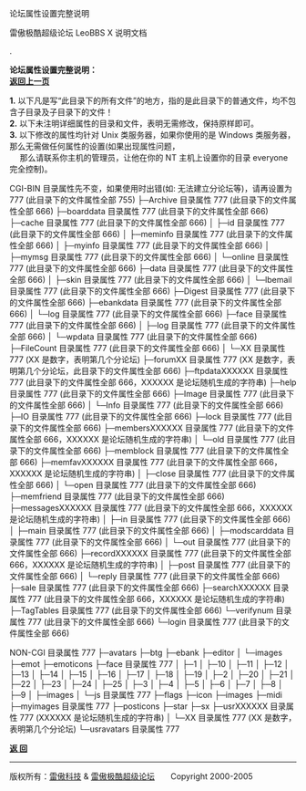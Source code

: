 论坛属性设置完整说明 

雷傲极酷超级论坛 LeoBBS X 说明文档

.

  
**论坛属性设置完整说明：**　　　　　　　　　　　　　　　　　　　　　　　　　　　　　　　　　　　　　　　　　　[**返回上一页**](readme.md)  
  
**1.** 以下凡是写“此目录下的所有文件”的地方，指的是此目录下的普通文件，均不包含子目录及子目录下的文件！  
**2.** 以下未注明详细属性的目录和文件，表明无需修改，保持原样即可。  
**3.** 以下修改的属性均针对 Unix 类服务器，如果你使用的是 Windows 类服务器，那么无需做任何属性的设置(如果出现属性问题，  
　 那么请联系你主机的管理员，让他在你的 NT 主机上设置你的目录 everyone 完全控制)。  

CGI-BIN                 目录属性先不变，如果使用时出错(如: 无法建立分论坛等)，请再设置为 777 (此目录下的文件属性全部 755)
├─Archive             目录属性 777 (此目录下的文件属性全部 666)
├─boarddata           目录属性 777 (此目录下的文件属性全部 666)
├─cache               目录属性 777 (此目录下的文件属性全部 666)
│  ├─id              目录属性 777 (此目录下的文件属性全部 666)
│  ├─meminfo         目录属性 777 (此目录下的文件属性全部 666)
│  ├─myinfo          目录属性 777 (此目录下的文件属性全部 666)
│  ├─mymsg           目录属性 777 (此目录下的文件属性全部 666)
│  └─online          目录属性 777 (此目录下的文件属性全部 666)
├─data                目录属性 777 (此目录下的文件属性全部 666)
│  ├─skin            目录属性 777 (此目录下的文件属性全部 666)
│  └─lbemail         目录属性 777 (此目录下的文件属性全部 666)
├─Digest              目录属性 777 (此目录下的文件属性全部 666)
├─ebankdata           目录属性 777 (此目录下的文件属性全部 666)
│  └─log             目录属性 777 (此目录下的文件属性全部 666)
├─face                目录属性 777 (此目录下的文件属性全部 666)
│  ├─log             目录属性 777 (此目录下的文件属性全部 666)
│  └─wpdata          目录属性 777 (此目录下的文件属性全部 666)
├─FileCount           目录属性 777 (此目录下的文件属性全部 666)
│  └─XX              目录属性 777 (XX 是数字，表明第几个分论坛)
├─forumXX             目录属性 777 (XX 是数字，表明第几个分论坛，此目录下的文件属性全部 666)
├─ftpdataXXXXXX       目录属性 777 (此目录下的文件属性全部 666，XXXXXX 是论坛随机生成的字符串)
├─help                目录属性 777 (此目录下的文件属性全部 666)
├─Image               目录属性 777 (此目录下的文件属性全部 666)
│  └─Info            目录属性 777 (此目录下的文件属性全部 666)
├─IO                  目录属性 777 (此目录下的文件属性全部 666)
├─lock                目录属性 777 (此目录下的文件属性全部 666)
├─membersXXXXXX       目录属性 777 (此目录下的文件属性全部 666，XXXXXX 是论坛随机生成的字符串)
│  └─old             目录属性 777 (此目录下的文件属性全部 666)
├─memblock            目录属性 777 (此目录下的文件属性全部 666)
├─memfavXXXXXX        目录属性 777 (此目录下的文件属性全部 666，XXXXXX 是论坛随机生成的字符串)
│  ├─close           目录属性 777 (此目录下的文件属性全部 666)
│  └─open            目录属性 777 (此目录下的文件属性全部 666)
├─memfriend           目录属性 777 (此目录下的文件属性全部 666)
├─messagesXXXXXX      目录属性 777 (此目录下的文件属性全部 666，XXXXXX 是论坛随机生成的字符串)
│  ├─in              目录属性 777 (此目录下的文件属性全部 666)
│  ├─main            目录属性 777 (此目录下的文件属性全部 666)
│  ├─modscarddata    目录属性 777 (此目录下的文件属性全部 666)
│  └─out             目录属性 777 (此目录下的文件属性全部 666)
├─recordXXXXXX        目录属性 777 (此目录下的文件属性全部 666，XXXXXX 是论坛随机生成的字符串)
│  ├─post            目录属性 777 (此目录下的文件属性全部 666)
│  └─reply           目录属性 777 (此目录下的文件属性全部 666)
├─sale                目录属性 777 (此目录下的文件属性全部 666)
├─searchXXXXXX        目录属性 777 (此目录下的文件属性全部 666，XXXXXX 是论坛随机生成的字符串)
├─TagTables           目录属性 777 (此目录下的文件属性全部 666)
└─verifynum           目录属性 777 (此目录下的文件属性全部 666)
    └─login           目录属性 777 (此目录下的文件属性全部 666)


NON-CGI           目录属性 777
├─avatars
├─btg
├─ebank
├─editor
│  └─images
├─emot
├─emoticons
├─face          目录属性 777
│  ├─1
│  ├─10
│  ├─11
│  ├─12
│  ├─13
│  ├─14
│  ├─15
│  ├─16
│  ├─17
│  ├─18
│  ├─19
│  ├─2
│  ├─20
│  ├─21
│  ├─22
│  ├─23
│  ├─24
│  ├─25
│  ├─3
│  ├─4
│  ├─5
│  ├─6
│  ├─7
│  ├─8
│  ├─9
│  ├─images
│  └─js        目录属性 777
├─flags
├─icon
├─images
├─midi
├─myimages      目录属性 777
├─posticons
├─star
├─sx
├─usrXXXXXX     目录属性 777 (XXXXXX 是论坛随机生成的字符串)
│  └─XX        目录属性 777 (XX 是数字，表明第几个分论坛)
└─usravatars    目录属性 777

  

[**返 回**](readme.md)

  
  

* * *

版权所有：[雷傲科技](http://www.leobbs.com) & [雷傲极酷超级论坛](http://bbs.leobbs.com)　　Copyright 2000-2005